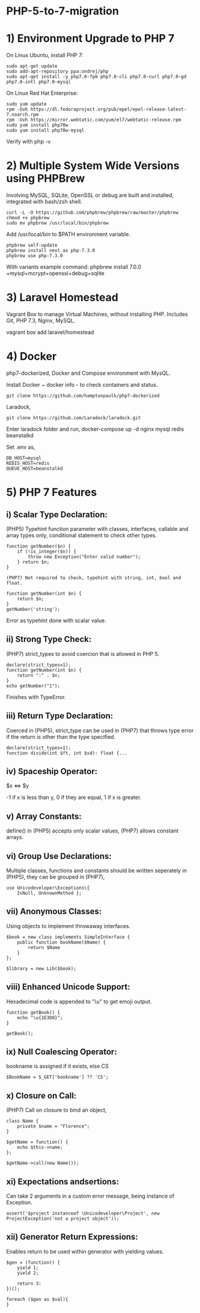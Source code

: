 # PHP-5-to-7-migration
# 1) Environment Upgrade to PHP 7

On Linux Ubuntu, install PHP 7:

```
sudo apt-get update
sudo add-apt-repository ppa:ondrej/php
sudo apt-get install -y php7.0-fpm php7.0-cli php7.0-curl php7.0-gd php7.0-intl php7.0-mysql
```

On Linux Red Hat Enterprise:

```
sudo yum update
rpm -Uvh https://dl.fedoraproject.org/pub/epel/epel-release-latest-7.noarch.rpm
rpm -Uvh https://mirror.webtatic.com/yum/el7/webtatic-release.rpm
sudo yum install php70w
sudo yum install php70w-mysql
```

Verify with php -v

# 2) Multiple System Wide Versions using PHPBrew

Involving MySQL, SQLite, OpenSSL or debug are built and installed, integrated with bash/zsh shell.

```
curl -L -O https://github.com/phpbrew/phpbrew/raw/master/phpbrew
chmod +x phpbrew
sudo mv phpbrew /usr/local/bin/phpbrew
```

Add /usr/local/bin to $PATH environment variable.

```
phpbrew self-update
phpbrew install next as php-7.3.0
phpbrew use php-7.3.0
```

With variants example command: phpbrew install 7.0.0 +mysql+mcrypt+openssl+debug+sqlite

# 3) Laravel Homestead

Vagrant Box to manage Virtual Machines, without installing PHP. Includes Git, PHP 7.3, Nginx, MySQL.

vagrant box add laravel/homestead

# 4) Docker
php7-dockerized, Docker and Compose environment with MysQL.

Install Docker
~ docker info - to check containers and status.
```
git clone https://github.com/hamptonpaulk/php7-dockerized
```
Laradock, 
```
git clone https://github.com/Laradock/laradock.git
```
Enter laradock folder and run, docker-compose up -d nginx mysql redis beanstalkd

Set .env as,
```
DB_HOST=mysql
REDIS_HOST=redis
QUEUE_HOST=beanstalkd
```

# 5) PHP 7 Features

i) Scalar Type Declaration: 
---------------------------
(PHP5) Typehint function parameter with classes, interfaces, callable and array types only, conditional statement to check other types.

```
function getNumber($n) {
    if (!is_integer($n)) {
        throw new Exception("Enter valid number");
    } return $n;
}

(PHP7) Not required to check, typehint with string, int, bool and float.

function getNumber(int $n) {
    return $n;
}
getNumber('string');
```

Error as typehint done with scalar value.

ii) Strong Type Check:
----------------------
(PHP7) strict_types to avoid coercion that is allowed in PHP 5.

```
declare(strict_types=1);
function getNumber(int $n) {
    return ":" . $n;
}
echo getNumber("1");
```

Finishes with TypeError.

iii) Return Type Declaration:
-----------------------------
Coerced in (PHP5), strict_type can be used in (PHP7) that throws type error if the return is other than the type specified.

```
declare(strict_types=1);
function divide(int $ft, int $sd): float {...
```

iv) Spaceship Operator:
-----------------------
$x <=> $y 

-1 if x is less than y, 
0 if they are equal, 
1 if x is greater.

v) Array Constants:
-------------------
define() in (PHP5) accepts only scalar values, (PHP7) allows constant arrays.

vi) Group Use Declarations:
---------------------------
Multiple classes, functions and constants should be written seperately in (PHP5), they can be grouped in (PHP7),

```
use Unicodeveloper\Exceptions\{
    IsNull, UnknownMethod };
```

vii) Anonymous Classes:
-----------------------
Using objects to implement throwaway interfaces.

```
$book = new class implements SimpleInterface {
    public function bookName($Name) {
        return $Name
    }
};

$library = new Lib($book);
```

viii) Enhanced Unicode Support:
-------------------------------
Hexadecimal code is appended to "\u" to get emoji output.

```
function getBook() {
    echo "\u{1E3D0}";
}

getBook();
```

ix) Null Coalescing Operator:
-----------------------------
bookname is assigned if it exists, else CS

```
$BookName = $_GET['bookname'] ?? 'CS';
```

x) Closure on Call:
-------------------
(PHP7) Call on closure to bind an object,

```
class Name {
    private $name = "Florence";
}

$getName = function() {
    echo $this->name;
};

$getName->call(new Name());
```

xi) Expectations andsertions:
--------------------------------
Can take 2 arguments in a custom error message, being instance of Exception.

```
assert('$project instanceof \Unicodeveloper\Project', new ProjectException('not a project object'));
```

xii) Generator Return Expressions:
----------------------------------
Enables return to be used within generator with yielding values.

```
$gen = (function() {
    yield 1;
    yield 2;
    
    return 3:
})();

foreach ($gen as $val){
}
```
